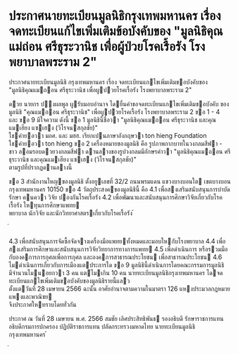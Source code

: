 
# ประกาศนายทะเบียนมูลนิธิกรุงเทพมหานคร เรื่อง จดทะเบียนแก้ไขเพิ่มเติมข้อบังคับของ "มูลนิธิคุณแม่ถ่อน ศรีธุระวานิช เพื่อผู้ป่วยโรคเรื้อรัง โรงพยาบาลพระราม 2"
      
      

      
      

ประกาศนายทะเบียนมูลนิธิ 
กรุงเทพมหานคร 
เรื่อง   จดทะเบียนแกไขเพิ่มเติมขอบังคับของ   
"มูลนิธิคุณแมถอน  ศรีธุระวานิช  เพื่อผูปวยโรคเรื้อรัง  โรงพยาบาลพระราม  2" 
 
 
ดวย  นายกร  ปงผลพูล  ผูรับมอบอํานาจ  ไดยื่นคําขอจดทะเบียนแกไขเพิ่มเติมขอบังคับ 
ของมูลนิธิ  "คุณแมถอน  ศรีธุระวานิช"    เพื่อผูปวยโรคเรื้อรัง  โรงพยาบาลพระราม  2  ขอ  1  -  4   
และ ขอ   9  มีใจความ  ดังนี้ 
ขอ   1 มูลนิธินี้ชื่อวา  "มูลนิธิคุณแมถอน  ศรีธุระวานิช  และคุณแมเฮียง  แซเฮง  (วิโรจนสกุลชัย)"   
ใชคํายอวา  มถศ.  และ  มฮฮ.  เรียกเปนภาษาอังกฤษวา  ton  hieng  Foundation  ใชคํายอวา  ton  hieng 
 ขอ   2 เครื่องหมายของมูลนิธิ  คือ  รูปภาพกากบาทในวงกลมสีฟา  -  ขาว  ลอมรอบดวยวงกลมสีฟา 
ดานลางของรูปวงกลมมีอักษรคําวา  "มูลนิธิคุณแมถอน  ศรีธุระวานิช  และคุณแมเฮียง  แซเฮง  (วิโรจนสกุลชัย)"   
ตามรูปที่ปรากฏดานลางนี้ 
 
 
 
 
 
 
 
ขอ   3 สํานักงานใหญของมูลนิธิ  ตั้งอยูเลขที่  32/2  ถนนพรมแดน  แขวงบางบอนใต  เขตบางบอน   
กรุงเทพมหานคร  10150 
ขอ   4 วัตถุประสงคของมูลนิธินี้  คือ 
 4.1 เพื่อสงเสริมสนับสนุนการบําบัดรักษา  คนควา  วิจัย  ปองกันโรคเรื้อรัง 
 4.2 เพื่อพัฒนาและสนับสนุนการศึกษาวิจัยเกี่ยวกับโรคเรื้อรัง  ใหทุนการศึกษาแพทย   
พยาบาล  นักวิจัย  และนักวิทยาศาสตรเกี่ยวกับโรคเรื้อรัง 
้
 
่
 

 4.3 เพื่อสนับสนุนการจัดซื้อจัดจางเครื่องมือแพทยทั้งหมดและมอบใหกับโรงพยาบาล 
 4.4 เพื่อสงเสริมการศึกษาและสนับสนุนการวิจัยวิทยาการทางการแพทย 
 4.5 เพื่อดําเนินการ   หรือรวมมือกับองคการการกุศลเพื่อการกุศล  และองคการสาธารณประโยชน 
เพื่อสาธารณประโยชน 
 4.6 ไมดําเนินการเกี่ยวกับการเมืองแตประการใด 
ขอ   9 มูลนิธินี้ดําเนินการโดยคณะกรรมการมูลนิธิ  มีจํานวนไมนอยกวา  3   คน  แตไมเกิน  10  คน 
 นายทะเบียนมูลนิธิกรุงเทพมหานคร  ไดจดทะเบียนแกไขเพิ่มเติมขอบังคับของมูลนิธิรายนี้แลว   
ตั้งแตวันที่     28  เมษายน  2566 
ฉะนั้น  อาศัยอํานาจตามความในมาตรา  126  แหงประมวลกฎหมายแพงและพาณิชย   
จึงประกาศใหทราบโดยทั่วกัน 
 
ประกาศ  ณ  วันที่  28  เมษายน  พ.ศ.  2566 
สมชัย  เลิศประสิทธิพันธ 
รองอธิบดี  รักษาราชการแทน 
อธิบดีกรมการปกครอง  ปฏิบัติราชการแทน 
ปลัดกระทรวงมหาดไทย 
นายทะเบียนมูลนิธิกรุงเทพมหานคร 
้
 
่
 